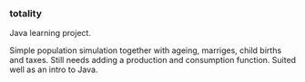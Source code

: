 ### totality
Java learning project.

Simple population simulation together with ageing, marriges, child births and taxes. 
Still needs adding a production and consumption function. Suited well as an intro to Java.
